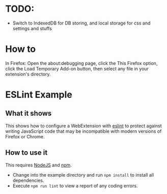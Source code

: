 # TODO:
- Switch to IndexedDB for DB storing, and local storage for css and settings and stuffs

# How to
In Firefox: Open the about:debugging page, click the This Firefox option, click the Load Temporary Add-on button, then select any file in your extension's directory.
# ESLint Example

## What it shows

This shows how to configure a WebExtension with
[eslint](http://eslint.org/)
to protect against
writing JavaScript code that may be incompatible with modern versions of
Firefox or Chrome.

## How to use it

This requires [NodeJS](https://nodejs.org/en/) and [npm](http://npmjs.com/).

* Change into the example directory and run `npm install` to install all
  dependencies.
* Execute `npm run lint` to view a report of any coding errors.
